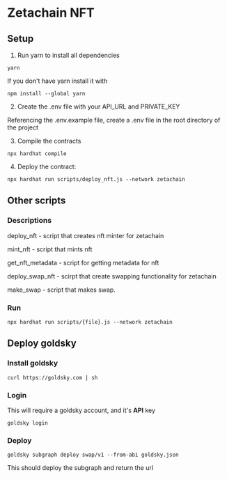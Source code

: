 # Zetachain NFT

## Setup
1. Run yarn to install all dependencies
```shell
yarn
```

If you don't have yarn install it with
```shell
npm install --global yarn
```
2. Create the .env file with your API_URL and PRIVATE_KEY

Referencing the .env.example file, create a .env file in the root directory of the project

3. Compile the contracts
```shell
npx hardhat compile
```

4. Deploy the contract:
```shell
npx hardhat run scripts/deploy_nft.js --network zetachain
```


## Other scripts

### Descriptions
deploy_nft - script that creates nft minter for zetachain

mint_nft - script that mints nft

get_nft_metadata - script for getting metadata for nft

deploy_swap_nft - scirpt that create swapping functionality for zetachain

make_swap - script that makes swap.

### Run
```shell
npx hardhat run scripts/{file}.js --network zetachain
```

## Deploy goldsky
### Install goldsky
```shell
curl https://goldsky.com | sh
```
### Login
This will require a goldsky account, and it's **API** key
```shell
goldsky login
```
### Deploy
```shell
goldsky subgraph deploy swap/v1 --from-abi goldsky.json
```
This should deploy the subgraph and return the url